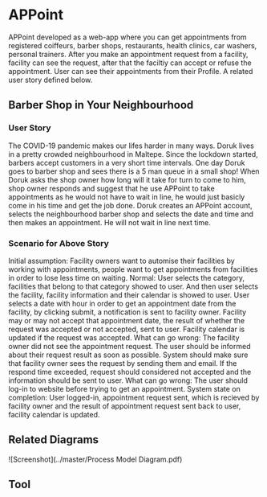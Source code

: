 # APPoint
APPoint developed as a web-app where you can get appointments from registered coiffeurs, barber shops, restaurants, health clinics, car washers, personal trainers. After you make an appointment request from a facility, facility can see the request, after that the faciltiy can accept or refuse the appointment. User can see their appointments from their Profile. A related user story defined below.

## Barber Shop in Your Neighbourhood
### User Story
The COVID-19 pandemic makes our lifes harder in many ways. Doruk lives
in a pretty crowded neighbourhood in Maltepe. Since the lockdown started,
barbers accept customers in a very short time intervals. One day Doruk goes
to barber shop and sees there is a 5 man queue in a small shop! When Doruk
asks the shop owner how long will it take for turn to come to him, shop owner
responds and suggest that he use APPoint to take appointments as he would
not have to wait in line, he would just basicly come in his time and get the job
done.
Doruk creates an APPoint account, selects the neighbourhood barber shop
and selects the date and time and then makes an appointment. He will not wait
in line next time.

### Scenario for Above Story
Initial assumption: Facility owners want to automise their facilities by working
with appointments, people want to get appointments from facilities in order
to lose less time on waiting.
Normal: User selects the category, facilities that belong to that category
showed to user. And then user selects the facility, facility information and
their calendar is showed to user. User selects a date with hour in order to get
an appointment date from the facility, by clicking submit, a notification is sent
to facility owner.
Facility may or may not accept that appointment date, the result of whether the
request was accepted or not accepted, sent to user. Facility calendar is updated
if the request was accepted.
What can go wrong: The facility owner did not see the appointment request.
The user should be informed about their request result as soon as possible. System
should make sure that facility owner sees the request by sending them and
email. If the respond time exceeded, request should considered not accepted
and the information should be sent to user.
What can go wrong: The user should log-in to website before trying to get
an appointment.
System state on completion: User logged-in, appointment request sent,
which is recieved by facility owner and the result of appointment request sent
back to user, facility calendar is updated.

## Related Diagrams

![Screenshot](../master/Process Model Diagram.pdf)

## Tool

